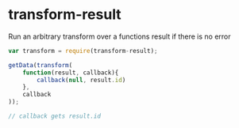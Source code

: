 # transform-result

Run an arbitrary transform over a functions result if there is no error

``` javascript
var transform = require(transform-result);

getData(transform(
    function(result, callback){
        callback(null, result.id)
    },
    callback
));

// callback gets result.id
```